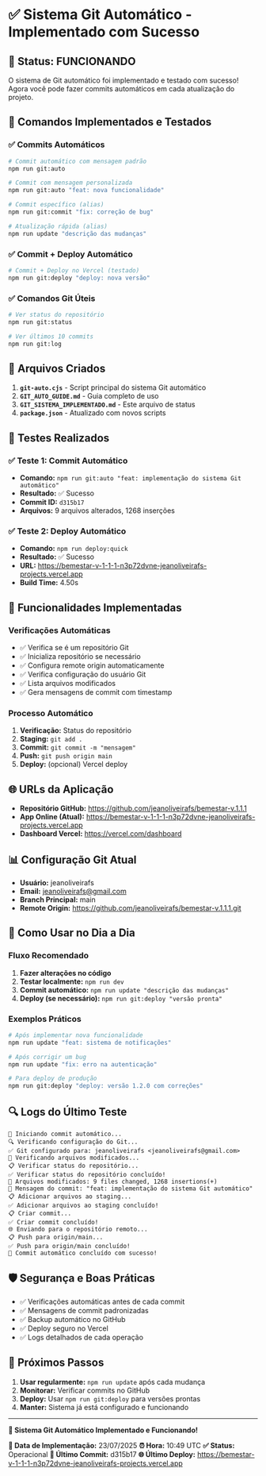 # ✅ Sistema Git Automático - Implementado com Sucesso

## 🎉 Status: FUNCIONANDO

O sistema de Git automático foi implementado e testado com sucesso! Agora você pode fazer commits automáticos em cada atualização do projeto.

## 🚀 Comandos Implementados e Testados

### ✅ Commits Automáticos
```bash
# Commit automático com mensagem padrão
npm run git:auto

# Commit com mensagem personalizada
npm run git:auto "feat: nova funcionalidade"

# Commit específico (alias)
npm run git:commit "fix: correção de bug"

# Atualização rápida (alias)
npm run update "descrição das mudanças"
```

### ✅ Commit + Deploy Automático
```bash
# Commit + Deploy no Vercel (testado)
npm run git:deploy "deploy: nova versão"
```

### ✅ Comandos Git Úteis
```bash
# Ver status do repositório
npm run git:status

# Ver últimos 10 commits
npm run git:log
```

## 📁 Arquivos Criados

1. **`git-auto.cjs`** - Script principal do sistema Git automático
2. **`GIT_AUTO_GUIDE.md`** - Guia completo de uso
3. **`GIT_SISTEMA_IMPLEMENTADO.md`** - Este arquivo de status
4. **`package.json`** - Atualizado com novos scripts

## 🧪 Testes Realizados

### ✅ Teste 1: Commit Automático
- **Comando:** `npm run git:auto "feat: implementação do sistema Git automático"`
- **Resultado:** ✅ Sucesso
- **Commit ID:** `d315b17`
- **Arquivos:** 9 arquivos alterados, 1268 inserções

### ✅ Teste 2: Deploy Automático
- **Comando:** `npm run deploy:quick`
- **Resultado:** ✅ Sucesso
- **URL:** https://bemestar-v-1-1-1-n3p72dvne-jeanoliveirafs-projects.vercel.app
- **Build Time:** 4.50s

## 🔧 Funcionalidades Implementadas

### Verificações Automáticas
- ✅ Verifica se é um repositório Git
- ✅ Inicializa repositório se necessário
- ✅ Configura remote origin automaticamente
- ✅ Verifica configuração do usuário Git
- ✅ Lista arquivos modificados
- ✅ Gera mensagens de commit com timestamp

### Processo Automático
1. **Verificação:** Status do repositório
2. **Staging:** `git add .`
3. **Commit:** `git commit -m "mensagem"`
4. **Push:** `git push origin main`
5. **Deploy:** (opcional) Vercel deploy

## 🌐 URLs da Aplicação

- **Repositório GitHub:** https://github.com/jeanoliveirafs/bemestar-v.1.1.1
- **App Online (Atual):** https://bemestar-v-1-1-1-n3p72dvne-jeanoliveirafs-projects.vercel.app
- **Dashboard Vercel:** https://vercel.com/dashboard

## 📊 Configuração Git Atual

- **Usuário:** jeanoliveirafs
- **Email:** jeanoliveirafs@gmail.com
- **Branch Principal:** main
- **Remote Origin:** https://github.com/jeanoliveirafs/bemestar-v.1.1.1.git

## 🎯 Como Usar no Dia a Dia

### Fluxo Recomendado

1. **Fazer alterações no código**
2. **Testar localmente:** `npm run dev`
3. **Commit automático:** `npm run update "descrição das mudanças"`
4. **Deploy (se necessário):** `npm run git:deploy "versão pronta"`

### Exemplos Práticos

```bash
# Após implementar nova funcionalidade
npm run update "feat: sistema de notificações"

# Após corrigir um bug
npm run update "fix: erro na autenticação"

# Para deploy de produção
npm run git:deploy "deploy: versão 1.2.0 com correções"
```

## 🔍 Logs do Último Teste

```
🔄 Iniciando commit automático...
🔍 Verificando configuração do Git...
✅ Git configurado para: jeanoliveirafs <jeanoliveirafs@gmail.com>
📁 Verificando arquivos modificados...
📋 Verificar status do repositório...
✅ Verificar status do repositório concluído!
📝 Arquivos modificados: 9 files changed, 1268 insertions(+)
💬 Mensagem do commit: "feat: implementação do sistema Git automático"
📋 Adicionar arquivos ao staging...
✅ Adicionar arquivos ao staging concluído!
📋 Criar commit...
✅ Criar commit concluído!
🌐 Enviando para o repositório remoto...
📋 Push para origin/main...
✅ Push para origin/main concluído!
🎉 Commit automático concluído com sucesso!
```

## 🛡️ Segurança e Boas Práticas

- ✅ Verificações automáticas antes de cada commit
- ✅ Mensagens de commit padronizadas
- ✅ Backup automático no GitHub
- ✅ Deploy seguro no Vercel
- ✅ Logs detalhados de cada operação

## 🚀 Próximos Passos

1. **Usar regularmente:** `npm run update` após cada mudança
2. **Monitorar:** Verificar commits no GitHub
3. **Deploy:** Usar `npm run git:deploy` para versões prontas
4. **Manter:** Sistema já está configurado e funcionando

---

**🎉 Sistema Git Automático Implementado e Funcionando!**

**📅 Data de Implementação:** 23/07/2025
**⏰ Hora:** 10:49 UTC
**✅ Status:** Operacional
**🔗 Último Commit:** d315b17
**🌐 Último Deploy:** https://bemestar-v-1-1-1-n3p72dvne-jeanoliveirafs-projects.vercel.app